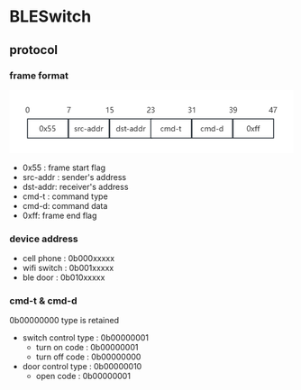 # BLESwitch

## protocol

### frame format

[![image-20231122110725883](pic/image-20231122110725883.png)](https://github.com/wa-kakalala/NanoClient/blob/main/pic/image-20231122110725883.png)

- 0x55 : frame start flag
- src-addr : sender's address
- dst-addr: receiver's address
- cmd-t : command type
- cmd-d: command data
- 0xff: frame end flag

### device address

- cell phone : 0b000xxxxx
- wifi switch : 0b001xxxxx
- ble door : 0b010xxxxx

### cmd-t & cmd-d

0b00000000 type is retained

- switch control type : 0b00000001
	- turn on code : 0b00000001
	- turn off code : 0b00000000
- door control type : 0b00000010
	- open code : 0b00000001
